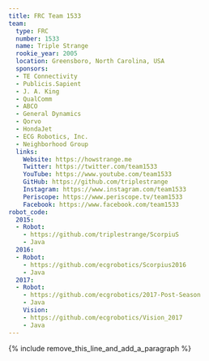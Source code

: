 ```yaml
---
title: FRC Team 1533
team:
  type: FRC
  number: 1533
  name: Triple Strange
  rookie_year: 2005
  location: Greensboro, North Carolina, USA
  sponsors:
  - TE Connectivity
  - Publicis.Sapient
  - J. A. King
  - QualComm
  - ABCO
  - General Dynamics
  - Qorvo
  - HondaJet
  - ECG Robotics, Inc.
  - Neighborhood Group
  links:
    Website: https://howstrange.me
    Twitter: https://twitter.com/team1533
    YouTube: https://www.youtube.com/team1533
    GitHub: https://github.com/triplestrange
    Instagram: https://www.instagram.com/team1533
    Periscope: https://www.periscope.tv/team1533
    Facebook: https://www.facebook.com/team1533
robot_code:
  2015:
  - Robot:
    - https://github.com/triplestrange/ScorpiuS
    - Java
  2016:
  - Robot:
    - https://github.com/ecgrobotics/Scorpius2016
    - Java
  2017:
  - Robot:
    - https://github.com/ecgrobotics/2017-Post-Season
    - Java
    Vision:
    - https://github.com/ecgrobotics/Vision_2017
    - Java
---
```


{% include remove_this_line_and_add_a_paragraph %}